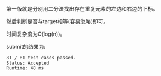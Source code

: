 第一版就是分别用二分法找出存在重复元素的左边和右边的下标。

然后判断是否与target相等(容易忽略)即可。

时间复杂度为O(log(n))。

submit的结果为:
```
81 / 81 test cases passed.
Status: Accepted
Runtime: 48 ms
```
